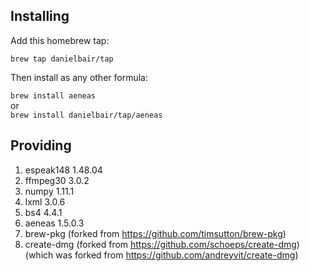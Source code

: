 ## Installing

Add this homebrew tap:

`brew tap danielbair/tap`

Then install as any other formula:

`brew install aeneas`  
or  
`brew install danielbair/tap/aeneas`  

## Providing  
 1. espeak148 1.48.04  
 2. ffmpeg30 3.0.2  
 3. numpy 1.11.1  
 4. lxml 3.0.6  
 5. bs4 4.4.1  
 6. aeneas 1.5.0.3  
 7. brew-pkg (forked from https://github.com/timsutton/brew-pkg)  
 8. create-dmg (forked from https://github.com/schoeps/create-dmg)  
   (which was forked from https://github.com/andreyvit/create-dmg)  
